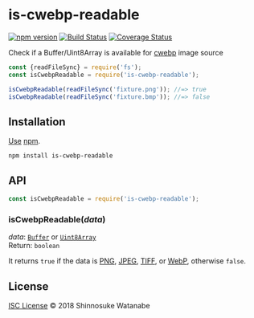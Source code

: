 # is-cwebp-readable

[![npm version](https://img.shields.io/npm/v/is-cwebp-readable.svg)](https://www.npmjs.com/package/is-cwebp-readable)
[![Build Status](https://travis-ci.com/shinnn/is-cwebp-readable.svg?branch=master)](https://travis-ci.com/shinnn/is-cwebp-readable)
[![Coverage Status](https://img.shields.io/coveralls/shinnn/is-cwebp-readable.svg)](https://coveralls.io/github/shinnn/is-cwebp-readable)

Check if a Buffer/Uint8Array is available for [cwebp](https://developers.google.com/speed/webp/docs/cwebp) image source

```javascript
const {readFileSync} = require('fs');
const isCwebpReadable = require('is-cwebp-readable');

isCwebpReadable(readFileSync('fixture.png')); //=> true
isCwebpReadable(readFileSync('fixture.bmp')); //=> false
```

## Installation

[Use](https://docs.npmjs.com/cli/install) [npm](https://docs.npmjs.com/about-npm/).

```
npm install is-cwebp-readable
```

## API

```javascript
const isCwebpReadable = require('is-cwebp-readable');
```

### isCwebpReadable(*data*)

*data*: [`Buffer`](https://nodejs.org/api/buffer.html#buffer_class_buffer) or [`Uint8Array`](https://developer.mozilla.org/docs/Web/JavaScript/Reference/Global_Objects/Uint8Array)  
Return: `boolean`

It returns `true` if the data is [PNG](https://wikipedia.org/wiki/Portable_Network_Graphics), [JPEG](https://wikipedia.org/wiki/JPEG), [TIFF](https://wikipedia.org/wiki/Tagged_Image_File_Format), or [WebP](https://wikipedia.org/wiki/WebP), otherwise `false`.

## License

[ISC License](./LICENSE) © 2018 Shinnosuke Watanabe
